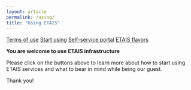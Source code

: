 ```yaml
---
layout: article
permalink: /using/
title: "Using ETAIS"
---
```


<a href="../terms_of_use/" class="btn-info"> Terms of use</a>
<a href="../start_using/" class="btn-info"> Start using</a>
<a href="https://docs.hpc.ut.ee/public/ETAIS/overview/"  class="btn-info"> Self-service portal</a>
<a href="../openstack_flavors/" class="btn-info"> ETAIS flavors</a>


**You are welcome to use ETAIS infrastructure**  

Please click on the buttons above to learn more about how to start using ETAIS services and what to bear in mind
while being our guest.  

Thank you!
